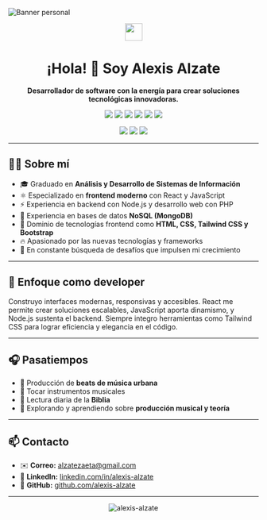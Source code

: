 ![Banner personal](https://i.imgur.com/YOUR_BANNER.png)

<p align="center">
  <img src="https://github.githubassets.com/images/modules/logos_page/GitHub-Mark.png" width="35" />
</p>

<h1 align="center">¡Hola! 👋 Soy Alexis Alzate</h1>
<p align="center"><strong>Desarrollador de software con la energía para crear soluciones tecnológicas innovadoras.</strong></p>

<p align="center">
  <img src="https://img.shields.io/badge/PHP-777BB4?style=flat&logo=php&logoColor=white" />
  <img src="https://img.shields.io/badge/Node.js-339933?style=flat&logo=nodedotjs&logoColor=white" />
  <img src="https://img.shields.io/badge/React-61DAFB?style=flat&logo=react&logoColor=black" />
  <img src="https://img.shields.io/badge/JavaScript-F7DF1E?style=flat&logo=javascript&logoColor=black" />
  <img src="https://img.shields.io/badge/MongoDB-47A248?style=flat&logo=mongodb&logoColor=white" />
  <img src="https://img.shields.io/badge/TailwindCSS-38B2AC?style=flat&logo=tailwindcss&logoColor=white" />
</p>
<p align="center">
  <img src="https://img.shields.io/badge/HTML5-E34F26?style=flat&logo=html5&logoColor=white" />
  <img src="https://img.shields.io/badge/CSS3-1572B6?style=flat&logo=css3&logoColor=white" />
  <img src="https://img.shields.io/badge/Bootstrap-7952B3?style=flat&logo=bootstrap&logoColor=white" />
</p>

---

## 🧑‍💻 Sobre mí

- 🎓 Graduado en **Análisis y Desarrollo de Sistemas de Información**  
- ⚛️ Especializado en **frontend moderno** con React y JavaScript  
- ⚡️ Experiencia en backend con Node.js y desarrollo web con PHP  
- 💾 Experiencia en bases de datos **NoSQL (MongoDB)**  
- 🎨 Dominio de tecnologías frontend como **HTML, CSS, Tailwind CSS y Bootstrap**  
- 🔥 Apasionado por las nuevas tecnologías y frameworks  
- 🚀 En constante búsqueda de desafíos que impulsen mi crecimiento  

---

## 🚀 Enfoque como developer

Construyo interfaces modernas, responsivas y accesibles. React me permite crear soluciones escalables, JavaScript aporta dinamismo, y Node.js sustenta el backend. Siempre integro herramientas como Tailwind CSS para lograr eficiencia y elegancia en el código.

---

## 🎧 Pasatiempos

- 🎼 Producción de **beats de música urbana**  
- 🎹 Tocar instrumentos musicales  
- 📖 Lectura diaria de la **Biblia**  
- 🧠 Explorando y aprendiendo sobre **producción musical y teoría**

---

## 📫 Contacto

- ✉️ **Correo:** alzatezaeta@gmail.com  
- 💼 **LinkedIn:** [linkedin.com/in/alexis-alzate](https://www.linkedin.com/in/alexis-alzate)  
- 🐙 **GitHub:** [github.com/alexis-alzate](https://github.com/alexis-alzate)

---

<p align="center">
  <img src="https://komarev.com/ghpvc/?username=alexis-alzate&label=Profile%20views&color=0e75b6&style=flat" alt="alexis-alzate" />
</p>